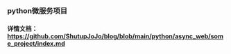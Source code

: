 ### python微服务项目
####  详情文档：https://github.com/ShutupJoJo/blog/blob/main/python/async_web/some_project/index.md
